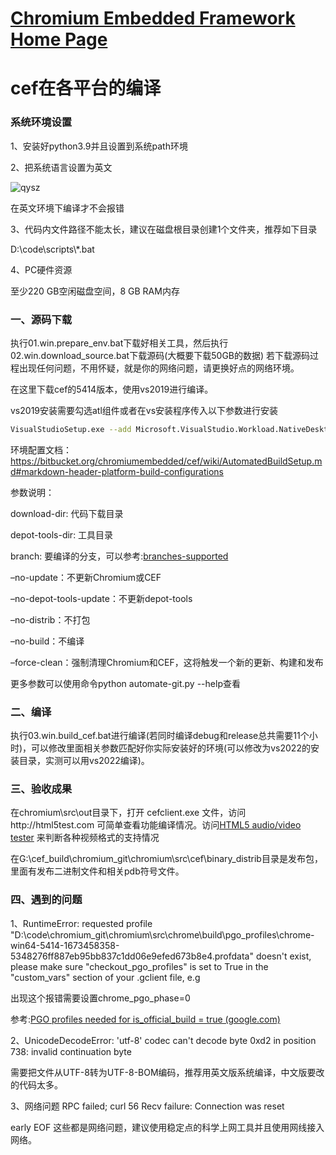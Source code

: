 [Chromium Embedded Framework Home Page](https://bitbucket.org/chromiumembedded/cef/wiki/Home)
====

# cef在各平台的编译

### 系统环境设置
1、安装好python3.9并且设置到系统path环境

2、把系统语言设置为英文

![qysz](https://github.com/sway913/cef_build/assets/9814915/1735e05f-469d-4e29-a831-95144cf555ef)


在英文环境下编译才不会报错

3、代码内文件路径不能太长，建议在磁盘根目录创建1个文件夹，推荐如下目录

D:\\code\\scripts\\*.bat

4、PC硬件资源

至少220 GB空闲磁盘空间，8 GB RAM内存


### 一、源码下载
执行01.win.prepare_env.bat下载好相关工具，然后执行02.win.download_source.bat下载源码(大概要下载50GB的数据)
若下载源码过程出现任何问题，不用怀疑，就是你的网络问题，请更换好点的网络环境。

在这里下载cef的5414版本，使用vs2019进行编译。

vs2019安装需要勾选atl组件或者在vs安装程序传入以下参数进行安装
```bash
VisualStudioSetup.exe --add Microsoft.VisualStudio.Workload.NativeDesktop --add Microsoft.VisualStudio.Component.VC.ATLMFC --includeRecommended
```
环境配置文档：https://bitbucket.org/chromiumembedded/cef/wiki/AutomatedBuildSetup.md#markdown-header-platform-build-configurations

参数说明：

download-dir: 代码下载目录

depot-tools-dir: 工具目录

branch: 要编译的分支，可以参考:[branches-supported](https://bitbucket.org/chromiumembedded/cef/wiki/BranchesAndBuilding.md#markdown-header-current-release-branches-supported)

–no-update：不更新Chromium或CEF

–no-depot-tools-update：不更新depot-tools

–no-distrib：不打包

–no-build：不编译

–force-clean：强制清理Chromium和CEF，这将触发一个新的更新、构建和发布

更多参数可以使用命令python automate-git.py --help查看


### 二、编译
执行03.win.build_cef.bat进行编译(若同时编译debug和release总共需要11个小时)，可以修改里面相关参数匹配好你实际安装好的环境(可以修改为vs2022的安装目录，实测可以用vs2022编译)。

### 三、验收成果
在chromium\src\out目录下，打开 cefclient.exe 文件，访问http://html5test.com 可简单查看功能编译情况。访问[HTML5 audio/video tester](https://tools.woolyss.com/html5-audio-video-tester) 来判断各种视频格式的支持情况

在G:\cef_build\chromium_git\chromium\src\cef\binary_distrib目录是发布包，里面有发布二进制文件和相关pdb符号文件。

### 四、遇到的问题
1、RuntimeError: requested profile "D:\code\chromium_git\chromium\src\chrome\build\pgo_profiles\chrome-win64-5414-1673458358-5348276ff887eb95bb837c1dd06e9efed673b8e4.profdata" doesn't exist, please make sure "checkout_pgo_profiles" is set to True in the "custom_vars" section of your .gclient file, e.g

出现这个报错需要设置chrome_pgo_phase=0

参考:[PGO profiles needed for is_official_build = true (google.com)](https://groups.google.com/a/chromium.org/g/chromium-dev/c/-0t4s0RlmOI)

2、UnicodeDecodeError: 'utf-8' codec can't decode byte 0xd2 in position 738: invalid continuation byte

需要把文件从UTF-8转为UTF-8-BOM编码，推荐用英文版系统编译，中文版要改的代码太多。

3、网络问题
RPC failed; curl 56 Recv failure: Connection was reset

early EOF
这些都是网络问题，建议使用稳定点的科学上网工具并且使用网线接入网络。



